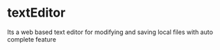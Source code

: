 # textEditor
Its a web based text editor for modifying and saving local files with auto complete feature
